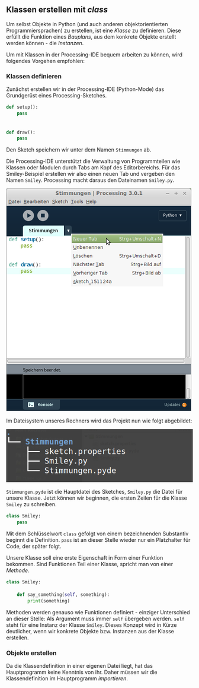 ## Klassen erstellen mit *class*

Um selbst Objekte in Python (und auch anderen objektorientierten Programmiersprachen) zu erstellen, ist eine *Klasse* zu definieren. Diese erfüllt die Funktion eines *Bauplans*, aus dem konkrete Objekte erstellt werden können - die *Instanzen*.

Um mit Klassen in der Processing-IDE bequem arbeiten zu können, wird folgendes Vorgehen empfohlen:

### Klassen definieren

Zunächst erstellen wir in der Processing-IDE (Python-Mode) das Grundgerüst eines Processing-Sketches.

```python
def setup():
    pass
    
    
def draw():
    pass
```

Den Sketch speichern wir unter dem Namen `Stimmungen` ab.

Die Processing-IDE unterstützt die Verwaltung von Programmteilen wie Klassen oder Modulen durch Tabs am Kopf des Editorbereichs. Für das Smiley-Beispiel erstellen wir also einen neuen Tab und vergeben den Namen `Smiley`. Processing macht daraus den Dateinamen `Smiley.py`.

![Erstellen eines neuen Tabs in Processing](../images/neuer-tab.png)

Im Dateisystem unseres Rechners wird das Projekt nun wie folgt abgebildet:

![Aufbau des Sketches im Dateisystem](../images/oop-tree.png)

`Stimmungen.pyde` ist die Hauptdatei des Sketches, `Smiley.py` die Datei für unsere Klasse. Jetzt können wir beginnen, die ersten Zeilen für die Klasse `Smiley` zu schreiben.

```python
class Smiley:
    pass
```

Mit dem Schlüsselwort `class` gefolgt von einem bezeichnenden Substantiv beginnt die Definition. `pass` ist an dieser Stelle wieder nur ein Platzhalter für Code, der später folgt.

Unsere Klasse soll eine erste Eigenschaft in Form einer Funktion bekommen. Sind Funktionen Teil einer Klasse, spricht man von einer *Methode*.

```python
class Smiley:
    
    def say_something(self, something):
        print(something)
```

Methoden werden genauso wie Funktionen definiert - einziger Unterschied an dieser Stelle: Als Argument muss immer `self` übergeben werden. `self` steht für eine Instanz der Klasse `Smiley`. Dieses Konzept wird in Kürze deutlicher, wenn wir konkrete Objekte bzw. Instanzen aus der Klasse erstellen.

### Objekte erstellen

Da die Klassendefinition in einer eigenen Datei liegt, hat das Hauptprogramm keine Kenntnis von ihr. Daher müssen wir die Klassendefinition im Hauptprogramm *importieren*.





